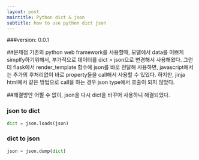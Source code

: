 ```yaml
---
layout: post
maintitle: Python dict & json
subtitle: how to use python dict json
---
```


###version: 0.0.1

##문제점
기존의 python web framework를 사용할때, 모델에서 data를 이쁘게 simplfy하기위해서,
부가적으로 데이터를 dict > json으로 변경해서 사용해왔다.
그런데 flask에서 render_template 함수에 json를 바로 전달해 사용하면,
javascript에서는 추가의 후처리없이 바로 property들을 call해서 사용할 수 있었다.
하지만, jinja html에서 같은 방법으로 call을 하는 경우 json type에서 호출이 되지 않았다.

##해결방안
어쩔 수 없이, json을 다시 dict을 바꾸어 사용하니 해결되었다.
### json to dict
```python
dict = json.loads(json)
```
### dict to json
```python
json = json.dump(dict)
```
